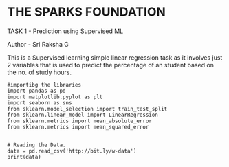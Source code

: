 # THE SPARKS FOUNDATION
TASK 1 - Prediction using Supervised ML

Author - Sri Raksha G

This is a Supervised learning simple linear regression task as it involves just 2 variables that is used to predict the percentage of an student based on the no. of study hours.

```
#importibg the libraries
import pandas as pd
import matplotlib.pyplot as plt 
import seaborn as sns
from sklearn.model_selection import train_test_split
from sklearn.linear_model import LinearRegression
from sklearn.metrics import mean_absolute_error
from sklearn.metrics import mean_squared_error

```
```

# Reading the Data.
data = pd.read_csv('http://bit.ly/w-data')
print(data)

```
